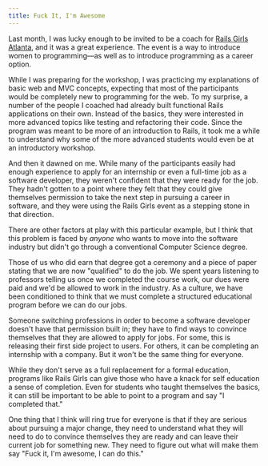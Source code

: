 ```yaml
---
title: Fuck It, I'm Awesome
---
```


Last month, I was lucky enough to be invited to be a coach for [Rails Girls Atlanta](http://railsgirls.com/atl), and it was a great experience. The event is a way to introduce women to programming&mdash;as well as to introduce programming as a career option.

While I was preparing for the workshop, I was practicing my explanations of basic web and MVC concepts, expecting that most of the participants would be completely new to programming for the web. To my surprise, a number of the people I coached had already built functional Rails applications on their own. Instead of the basics, they were interested in more advanced topics like testing and refactoring their code. Since the program was meant to be more of an introduction to Rails, it took me a while to understand why some of the more advanced students would even be at an introductory workshop.

And then it dawned on me. While many of the participants easily had enough experience to apply for an internship or even a full-time job as a software developer, they weren't confident that they were ready for the job. They hadn't gotten to a point where they felt that they could give themselves permission to take the next step in pursuing a career in software, and they were using the Rails Girls event as a stepping stone in that direction.

There are other factors at play with this particular example, but I think that this problem is faced by *anyone* who wants to move into the software industry but didn't go through a conventional Computer Science degree. 

Those of us who did earn that degree got a ceremony and a piece of paper stating that we are now "qualified" to do the job. We spent years listening to professors telling us once we completed the course work, our dues were paid and we'd be allowed to work in the industry. As a culture, we have been conditioned to think that we must complete a structured educational program before we can do our jobs.

Someone switching professions in order to become a software developer doesn't have that permission built in; they have to find ways to convince themselves that they are allowed to apply for jobs. For some, this is releasing their first side project to users. For others, it can be completing an internship with a company. But it won't be the same thing for everyone.

While they don't serve as a full replacement for a formal education, programs like Rails Girls can give those who have a knack for self education a sense of completion. Even for students who taught themselves the basics, it can still be important to be able to point to a program and say "I completed that."

One thing that I think will ring true for everyone is that if they are serious about pursuing a major change, they need to understand what they will need to do to convince themselves they are ready and can leave their current job for something new. They need to figure out what will make them say "Fuck it, I'm awesome, I can do this."